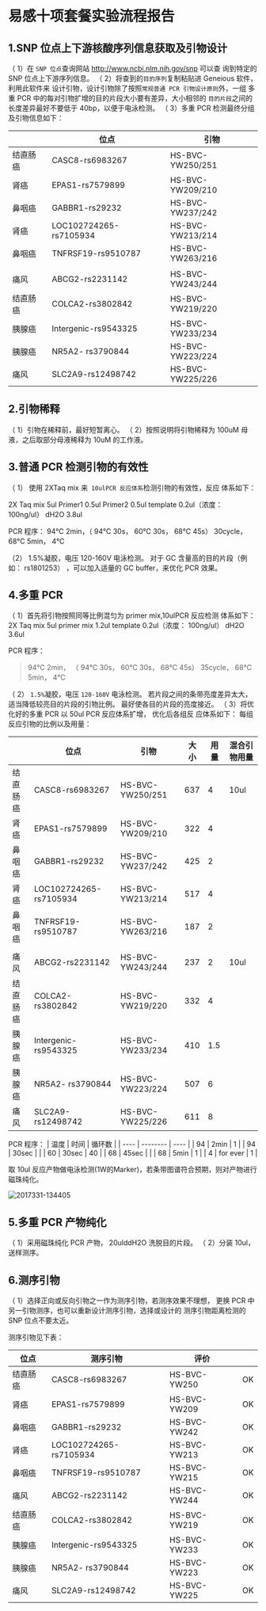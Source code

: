 # 易感十项套餐实验流程报告

## 1.SNP 位点上下游核酸序列信息获取及引物设计

   （ 1）在 `SNP 位点`查询网站 http://www.ncbi.nlm.nih.gov/snp 可以查
   询到特定的 SNP 位点上下游序列信息。
   （ 2）将查到的`目的序列`复制粘贴进 Geneious 软件，利用此软件来
   设计引物，设计引物除了按照`常规普通 PCR 引物设计原则`外，一组
   多重 PCR 中的每对引物扩增的目的片段大小要有差异，大小相邻的
   `目的片段`之间的长度差异最好不要低于 40bp，以便于电泳检测。
   （ 3）多重 PCR 检测最终分组及引物信息如下： 

|      | 位点                     | 引物               |
| ---- | ---------------------- | ---------------- |
| 结直肠癌 | CASC8-rs6983267        | HS-BVC-YW250/251 |
| 肾癌   | EPAS1-rs7579899        | HS-BVC-YW209/210 |
| 鼻咽癌  | GABBR1-rs29232         | HS-BVC-YW237/242 |
| 肾癌   | LOC102724265-rs7105934 | HS-BVC-YW213/214 |
| 鼻咽癌  | TNFRSF19-rs9510787     | HS-BVC-YW263/216 |
|      |                        |                  |
| 痛风   | ABCG2-rs2231142        | HS-BVC-YW243/244 |
| 结直肠癌 | COLCA2-rs3802842       | HS-BVC-YW219/220 |
| 胰腺癌  | Intergenic-rs9543325   | HS-BVC-YW233/234 |
| 胰腺癌  | NR5A2- rs3790844       | HS-BVC-YW223/224 |
| 痛风   | SLC2A9-rs12498742      | HS-BVC-YW225/226 |

## 2.引物稀释

（ 1）引物在稀释前，最好短暂离心。
（ 2）按照说明将引物稀释为 100uM 母液，之后取部分母液稀释为
10uM 的工作液。

## 3.普通 PCR 检测引物的有效性

（ 1） 使用 2XTaq	mix 来` 10ulPCR 反应体系`检测引物的有效性，反应
体系如下： 

2X Taq mix 	5ul
Primer1	 	0.5ul
Primer2 		0.5ul
template 	0.2ul（浓度： 100ng/ul）
dH2O 		3.8ul

PCR 程序：
94℃ 2min，（ 94℃ 30s， 60℃ 30s， 68℃ 45s） 30cycle， 68℃ 5min， 4℃

（2） 1.5%凝胶，电压 120-160V 电泳检测。
对于 GC 含量高的目的片段（例如： rs1801253） ，可以加入适量的 GC buffer，来优化 PCR 效果。 

## 4.多重 PCR

（ 1）首先将引物按照同等比例混匀为 primer mix,10ulPCR 反应检测
体系如下：
2X Taq mix 	5ul
primer mix 	1.2ul
template 	0.2ul（浓度： 100ng/ul）
dH2O 		3.6ul

PCR 程序：
>94℃ 2min，
>（ 94℃ 30s， 60℃ 30s， 68℃ 45s） 35cycle，
> 68℃ 5min， 
> 4℃

（ 2） `1.5%`凝胶，电压 `120-160V` 电泳检测。
若片段之间的条带亮度差异太大，适当降低较亮目的片段的引物比例。
最好使各目的片段的亮度接近。
（ 3）将优化好的多重 PCR 以 50ul PCR 反应体系扩增， 优化后各组反
应体系如下：
每组反应引物的比例以及用量：

|      | 位点                     | 引物               | 大小   | 用量   | 混合引物用量 |
| ---- | ---------------------- | ---------------- | ---- | ---- | ------ |
| 结直肠癌 | CASC8-rs6983267        | HS-BVC-YW250/251 | 637  | 4    | 10ul   |
| 肾癌   | EPAS1-rs7579899        | HS-BVC-YW209/210 | 322  | 4    |        |
| 鼻咽癌  | GABBR1-rs29232         | HS-BVC-YW237/242 | 425  | 2    |        |
| 肾癌   | LOC102724265-rs7105934 | HS-BVC-YW213/214 | 517  | 4    |        |
| 鼻咽癌  | TNFRSF19-rs9510787     | HS-BVC-YW263/216 | 187  | 2    |        |
|      |                        |                  |      |      |        |
| 痛风   | ABCG2-rs2231142        | HS-BVC-YW243/244 | 237  | 2    | 10ul   |
| 结直肠癌 | COLCA2-rs3802842       | HS-BVC-YW219/220 | 332  | 4    |        |
| 胰腺癌  | Intergenic-rs9543325   | HS-BVC-YW233/234 | 410  | 1.5  |        |
| 胰腺癌  | NR5A2- rs3790844       | HS-BVC-YW223/224 | 507  | 6    |        |
| 痛风   | SLC2A9-rs12498742      | HS-BVC-YW225/226 | 611  | 8    |        |

PCR 程序：
| 温度   | 时间       | 循环数  |
| ---- | -------- | ---- |
| 94   | 2min     | 1    |
| 94   | 30sec    |      |
| 60   | 30sec    | 40   |
| 68   | 45sec    |      |
| 68   | 5min     | 1    |
| 4    | for ever | 1    |

取 10ul 反应产物做电泳检测(1W的Marker)，若条带图谱符合预期，则对产物进行磁珠纯化。 

![2017331-134405](C:\Users\heshengjiyin\Documents\2017331-134405.jpg)

## 5.多重 PCR 产物纯化

（ 1）采用磁珠纯化 PCR 产物， 20ulddH2O 洗脱目的片段。
（ 2）分装 10ul，送样测序。

## 6.测序引物

（ 1）选择正向或反向引物之一作为测序引物，若测序效果不理想，
更换 PCR 中另一引物测序，也可以重新设计测序引物，选择或设计的
测序引物距离检测的 SNP 位点不要太近。

测序引物见下表：

| 位点   | 测序引物                   | 评价           |      |
| ---- | ---------------------- | ------------ | ---- |
| 结直肠癌 | CASC8-rs6983267        | HS-BVC-YW250 | OK   |
| 肾癌   | EPAS1-rs7579899        | HS-BVC-YW209 | OK   |
| 鼻咽癌  | GABBR1-rs29232         | HS-BVC-YW242 | OK   |
| 肾癌   | LOC102724265-rs7105934 | HS-BVC-YW213 | OK   |
| 鼻咽癌  | TNFRSF19-rs9510787     | HS-BVC-YW215 | OK   |
| 痛风   | ABCG2-rs2231142        | HS-BVC-YW244 | OK   |
| 结直肠癌 | COLCA2-rs3802842       | HS-BVC-YW219 | OK   |
| 胰腺癌  | Intergenic-rs9543325   | HS-BVC-YW233 | OK   |
| 胰腺癌  | NR5A2- rs3790844       | HS-BVC-YW223 | OK   |
| 痛风   | SLC2A9-rs12498742      | HS-BVC-YW225 | OK   |


